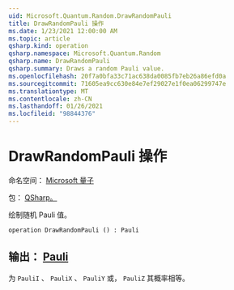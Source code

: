 ```yaml
---
uid: Microsoft.Quantum.Random.DrawRandomPauli
title: DrawRandomPauli 操作
ms.date: 1/23/2021 12:00:00 AM
ms.topic: article
qsharp.kind: operation
qsharp.namespace: Microsoft.Quantum.Random
qsharp.name: DrawRandomPauli
qsharp.summary: Draws a random Pauli value.
ms.openlocfilehash: 20f7a0bfa33c71ac638da0085fb7eb26a86efd0a
ms.sourcegitcommit: 71605ea9cc630e84e7ef29027e1f0ea06299747e
ms.translationtype: MT
ms.contentlocale: zh-CN
ms.lasthandoff: 01/26/2021
ms.locfileid: "98844376"
---
```

# <a name="drawrandompauli-operation"></a>DrawRandomPauli 操作

命名空间： [Microsoft 量子](xref:Microsoft.Quantum.Random)

包： [QSharp。](https://nuget.org/packages/Microsoft.Quantum.QSharp.Core)


绘制随机 Pauli 值。

```qsharp
operation DrawRandomPauli () : Pauli
```


## <a name="output--pauli"></a>输出： [Pauli](xref:microsoft.quantum.lang-ref.pauli)

为 `PauliI` 、 `PauliX` 、 `PauliY` 或， `PauliZ` 其概率相等。